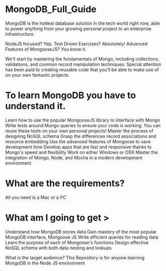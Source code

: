 # MongoDB_Full_Guide

MongoDB is the hottest database solution in the tech world right now, able to power anything from your growing personal project to an enterprise infrastructure.

NodeJS focused?  Yep.  Test Driven Exercises?  Absolutely!  Advanced Features of MongooseJS?  You know it.

We'll start by mastering the fundamentals of Mongo, including collections, validations, and common record manipulation techniques. Special attention has been paid to creating reusable code that you'll be able to make use of on your own fantastic projects.

# To learn MongoDB you have to understand it.

Learn how to use the popular MongooseJS library to interface with Mongo
Write tests around Mongo queries to ensure your code is working. You can reuse these tests on your own personal projects!
Master the process of designing NoSQL schema
Grasp the differences record associations and resource embedding
Use the advanced features of Mongoose to save development time
Develop apps that are fast and responsive thanks to Mongo's speed and flexibility
Work on either Windows or OSX
Master the integration of Mongo, Node, and Mocha in a modern development environment

# What are the requirements?

All you need is a Mac or a PC

# What am I going to get >

Understand how MongoDB stores data
Gain mastery of the most popular MongoDB interface, Mongoose JS
Write efficient queries for reading data
Learn the purpose of each of Mongoose's functions
Design effective NoSQL schema with both data nesting and lookups

What is the target audience?
This Repository is for anyone learning MongoDB in the Node JS environment

